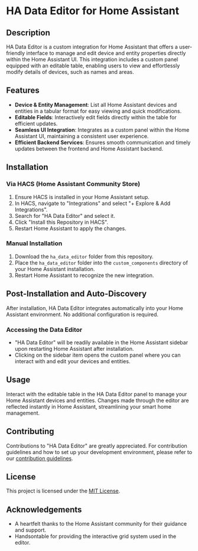 # HA Data Editor for Home Assistant

## Description

HA Data Editor is a custom integration for Home Assistant that offers a user-friendly interface to manage and edit device and entity properties directly within the Home Assistant UI. This integration includes a custom panel equipped with an editable table, enabling users to view and effortlessly modify details of devices, such as names and areas.

## Features

- **Device & Entity Management**: List all Home Assistant devices and entities in a tabular format for easy viewing and quick modifications.
- **Editable Fields**: Interactively edit fields directly within the table for efficient updates.
- **Seamless UI Integration**: Integrates as a custom panel within the Home Assistant UI, maintaining a consistent user experience.
- **Efficient Backend Services**: Ensures smooth communication and timely updates between the frontend and Home Assistant backend.

## Installation

### Via HACS (Home Assistant Community Store)

1. Ensure HACS is installed in your Home Assistant setup.
2. In HACS, navigate to "Integrations" and select "+ Explore & Add Integrations".
3. Search for "HA Data Editor" and select it.
4. Click "Install this Repository in HACS".
5. Restart Home Assistant to apply the changes.

### Manual Installation

1. Download the `ha_data_editor` folder from this repository.
2. Place the `ha_data_editor` folder into the `custom_components` directory of your Home Assistant installation.
3. Restart Home Assistant to recognize the new integration.

## Post-Installation and Auto-Discovery

After installation, HA Data Editor integrates automatically into your Home Assistant environment. No additional configuration is required.

### Accessing the Data Editor

- "HA Data Editor" will be readily available in the Home Assistant sidebar upon restarting Home Assistant after installation.
- Clicking on the sidebar item opens the custom panel where you can interact with and edit your devices and entities.

## Usage

Interact with the editable table in the HA Data Editor panel to manage your Home Assistant devices and entities. Changes made through the editor are reflected instantly in Home Assistant, streamlining your smart home management.

## Contributing

Contributions to "HA Data Editor" are greatly appreciated. For contribution guidelines and how to set up your development environment, please refer to our [contribution guidelines](CONTRIBUTING.md).

## License

This project is licensed under the [MIT License](LICENSE).

## Acknowledgements

- A heartfelt thanks to the Home Assistant community for their guidance and support.
- Handsontable for providing the interactive grid system used in the editor.

